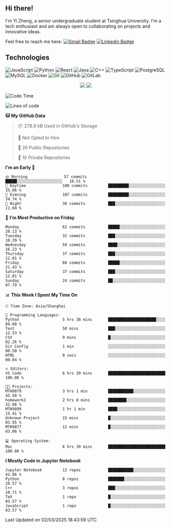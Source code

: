## Hi there!

I'm Yi Zheng, a senior undergraduate student at Tsinghua University. I'm a tech enthusiast and am always open to collaborating on projects and innovative ideas.

Feel free to reach me here: [![Gmail Badge](https://img.shields.io/badge/-zhengyi20thu@gmail.com-c14438?style=flat-square&logo=Gmail&logoColor=white&link=mailto:zhengyi20thu@gmail.com)](mailto:zhengyi20thu@gmail.com)
[![Linkedin Badge](https://img.shields.io/badge/-yizheng20-blue?style=flat-square&logo=Linkedin&logoColor=white&link=https://www.linkedin.com/in/yizheng20/)](https://www.linkedin.com/in/yi-zheng-mfe/)

## Technologies

![JavaScript](https://img.shields.io/badge/-JavaScript-black?style=flat-square&logo=javascript)
![Python](https://img.shields.io/badge/-Python-black?style=flat-square&logo=Python)
![React](https://img.shields.io/badge/-React-black?style=flat-square&logo=react)
![Java](https://img.shields.io/badge/-java-E34A86?style=flat-square&logo=java)
![C++](https://img.shields.io/badge/-C++-00599C?style=flat-square&logo=c)
![TypeScript](https://img.shields.io/badge/-TypeScript-007ACC?style=flat-square&logo=typescript)
![PostgreSQL](https://img.shields.io/badge/-PostgreSQL-336791?style=flat-square&logo=postgresql)
![MySQL](https://img.shields.io/badge/-MySQL-black?style=flat-square&logo=mysql)
![Docker](https://img.shields.io/badge/-Docker-black?style=flat-square&logo=docker)
![Git](https://img.shields.io/badge/-Git-black?style=flat-square&logo=git)
![GitHub](https://img.shields.io/badge/-GitHub-181717?style=flat-square&logo=github)
![GitLab](https://img.shields.io/badge/-GitLab-FCA121?style=flat-square&logo=gitlab)

<p align="center">
    <img src = "https://github-readme-stats.vercel.app/api?username=Zheng-Yi-git&show_icons=true&theme=yeblu&hide_border=true&count_private=true">
    <img src = "https://github-readme-stats.vercel.app/api/top-langs/?username=Zheng-Yi-git&hide=html,css&theme=yeblu&layout=compact&hide_border=true&count_private=true&langs_count=8">
</p>

<!--START_SECTION:waka-->
![Code Time](http://img.shields.io/badge/Code%20Time-1%2C173%20hrs%2048%20mins-blue)

![Lines of code](https://img.shields.io/badge/From%20Hello%20World%20I%27ve%20Written-2.7%20million%20lines%20of%20code-blue)

**🐱 My GitHub Data** 

> 📦 278.9 kB Used in GitHub's Storage 
 > 
> 🚫 Not Opted to Hire
 > 
> 📜 26 Public Repositories 
 > 
> 🔑 10 Private Repositories 
 > 
**I'm an Early 🐤** 

```text
🌞 Morning                57 commits          █████░░░░░░░░░░░░░░░░░░░░   18.51 % 
🌆 Daytime                108 commits         █████████░░░░░░░░░░░░░░░░   35.06 % 
🌃 Evening                107 commits         █████████░░░░░░░░░░░░░░░░   34.74 % 
🌙 Night                  36 commits          ███░░░░░░░░░░░░░░░░░░░░░░   11.69 % 
```
📅 **I'm Most Productive on Friday** 

```text
Monday                   62 commits          █████░░░░░░░░░░░░░░░░░░░░   20.13 % 
Tuesday                  32 commits          ███░░░░░░░░░░░░░░░░░░░░░░   10.39 % 
Wednesday                50 commits          ████░░░░░░░░░░░░░░░░░░░░░   16.23 % 
Thursday                 37 commits          ███░░░░░░░░░░░░░░░░░░░░░░   12.01 % 
Friday                   66 commits          █████░░░░░░░░░░░░░░░░░░░░   21.43 % 
Saturday                 37 commits          ███░░░░░░░░░░░░░░░░░░░░░░   12.01 % 
Sunday                   24 commits          ██░░░░░░░░░░░░░░░░░░░░░░░   07.79 % 
```


📊 **This Week I Spent My Time On** 

```text
🕑︎ Time Zone: Asia/Shanghai

💬 Programming Languages: 
Python                   5 hrs 38 mins       █████████████████████░░░░   84.68 % 
Text                     50 mins             ███░░░░░░░░░░░░░░░░░░░░░░   12.53 % 
CSV                      9 mins              █░░░░░░░░░░░░░░░░░░░░░░░░   02.26 % 
Git Config               1 min               ░░░░░░░░░░░░░░░░░░░░░░░░░   00.50 % 
HTML                     0 secs              ░░░░░░░░░░░░░░░░░░░░░░░░░   00.04 % 

🔥 Editors: 
VS Code                  6 hrs 39 mins       █████████████████████████   100.00 % 

🐱‍💻 Projects: 
MTH9879                  3 hrs 1 min         ███████████░░░░░░░░░░░░░░   45.50 % 
homework1                2 hrs 8 mins        ████████░░░░░░░░░░░░░░░░░   32.08 % 
MTH9899                  1 hr 1 min          ████░░░░░░░░░░░░░░░░░░░░░   15.41 % 
Unknown Project          15 mins             █░░░░░░░░░░░░░░░░░░░░░░░░   03.95 % 
MTH9877                  12 mins             █░░░░░░░░░░░░░░░░░░░░░░░░   03.06 % 

💻 Operating System: 
Mac                      6 hrs 39 mins       █████████████████████████   100.00 % 
```

**I Mostly Code in Jupyter Notebook** 

```text
Jupyter Notebook         12 repos            ███████████░░░░░░░░░░░░░░   42.86 % 
Python                   8 repos             ███████░░░░░░░░░░░░░░░░░░   28.57 % 
C++                      3 repos             ███░░░░░░░░░░░░░░░░░░░░░░   10.71 % 
TeX                      1 repo              █░░░░░░░░░░░░░░░░░░░░░░░░   03.57 % 
JavaScript               1 repo              █░░░░░░░░░░░░░░░░░░░░░░░░   03.57 % 
```




 Last Updated on 02/03/2025 18:43:59 UTC
<!--END_SECTION:waka-->
